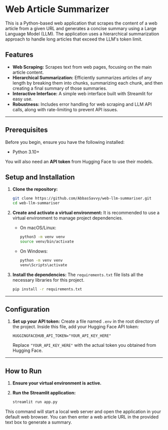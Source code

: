 # Web Article Summarizer

This is a Python-based web application that scrapes the content of a web article from a given URL and generates a concise summary using a Large Language Model (LLM). The application uses a hierarchical summarization approach to handle long articles that exceed the LLM's token limit.

## Features

- **Web Scraping:** Scrapes text from web pages, focusing on the main article content.
- **Hierarchical Summarization:** Efficiently summarizes articles of any length by breaking them into chunks, summarizing each chunk, and then creating a final summary of those summaries.
- **Interactive Interface:** A simple web interface built with Streamlit for easy use.
- **Robustness:** Includes error handling for web scraping and LLM API calls, along with rate-limiting to prevent API issues.

---

## Prerequisites

Before you begin, ensure you have the following installed:

- Python 3.10+

You will also need an **API token** from Hugging Face to use their models.

## Setup and Installation

1.  **Clone the repository:**
    ```bash
    git clone https://github.com/AbbasSavvy/web-llm-summariser.git
    cd web-llm-summariser
    ```

2.  **Create and activate a virtual environment:**
    It is recommended to use a virtual environment to manage project dependencies.
    - On macOS/Linux:
      ```bash
      python3 -m venv venv
      source venv/bin/activate
      ```
    - On Windows:
      ```bash
      python -m venv venv
      venv\Scripts\activate
      ```

3.  **Install the dependencies:**
    The `requirements.txt` file lists all the necessary libraries for this project.
    ```bash
    pip install -r requirements.txt
    ```
    
---

## Configuration

1.  **Set up your API token:**
    Create a file named `.env` in the root directory of the project.
    Inside this file, add your Hugging Face API token:
    ```
    HUGGINGFACEHUB_API_TOKEN="YOUR_API_KEY_HERE"
    ```
    Replace `"YOUR_API_KEY_HERE"` with the actual token you obtained from Hugging Face.

---

## How to Run

1.  **Ensure your virtual environment is active.**

2.  **Run the Streamlit application:**
    ```bash
    streamlit run app.py
    ```

This command will start a local web server and open the application in your default web browser. You can then enter a web article URL in the provided text box to generate a summary.